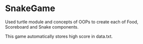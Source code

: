 # SnakeGame

Used turtle module and concepts of OOPs to create each of Food, Scoreboard and Snake components.

This game automatically stores high score in data.txt. 
